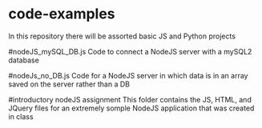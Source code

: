 # code-examples
In this repository there will be assorted basic JS and Python projects

#nodeJS_mySQL_DB.js
Code to connect a NodeJS server with a mySQL2 database

#nodeJs_no_DB.js
Code for a NodeJS server in which data is in an array saved on the server rather than a DB

#introductory nodeJS assignment
This folder contains the JS, HTML, and JQuery files for an extremely somple NodeJS application that was created in class


